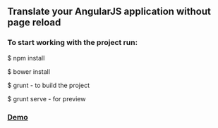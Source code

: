 ## Translate your AngularJS application without page reload

### To start working with the project run:

$ npm install

$ bower install

$ grunt  - to build the project

$ grunt serve  - for preview

### <b>[Demo](http://malyw.github.io/angular-translate-asynchronous-loading/dist/)</b>

